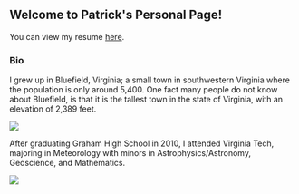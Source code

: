## Welcome to Patrick's Personal Page!

You can view my resume [here](https://drive.google.com/open?id=1xeDjDcWZdl7icBe7vQO8sNOYF5qeo_5g).

### Bio

I grew up in Bluefield, Virginia; a small town in southwestern Virginia where the population is only around 5,400. One fact many people do not know about Bluefield, is that it is the tallest town in the state of Virginia, with an elevation of 2,389 feet. 

<img src = "http://www.grubbphoto.com/Images/Fog/Fog%20Print.jpg" > <br />
<!-- <small> This is an image of fog rolling over the East River Mountains in the town of Bluefield. </small>
<small> Source: (http://www.grubbphoto.com/Fog.html) </small> -->

After graduating Graham High School in 2010, I attended Virginia Tech, majoring in Meteorology with minors in Astrophysics/Astronomy, Geoscience, and Mathematics. 

<img src = "https://vt.edu/content/dam/vt_edu/admissions/images/tour/galleries/burruss/burruss1.jpg.transform/xl-medium/image.jpg">
<!-- source: https://vt.edu/admissions/undergraduate/visit/phototour.html -->


<!--
############ THIS IS ALL PRE-CONSTRUCTED GUIDE TEXT ############

```markdown 
Syntax highlighted code block

# Header 1
## Header 2
### Header 3

- Bulleted
- List

1. Numbered
2. List

**Bold** and _Italic_ and `Code` text

[Link](url) and ![Image](src) 
```

For more details see [GitHub Flavored Markdown](https://guides.github.com/features/mastering-markdown/).

### Jekyll Themes

Your Pages site will use the layout and styles from the Jekyll theme you have selected in your [repository settings](https://github.com/pstatonvt/pstatonvt.github.io/settings). The name of this theme is saved in the Jekyll `_config.yml` configuration file.

### Support or Contact

Having trouble with Pages? Check out our [documentation](https://help.github.com/categories/github-pages-basics/) or [contact support](https://github.com/contact) and we’ll help you sort it out.

############ THIS IS ALL PRE-CONSTRUCTED GUIDE TEXT ############
-->


